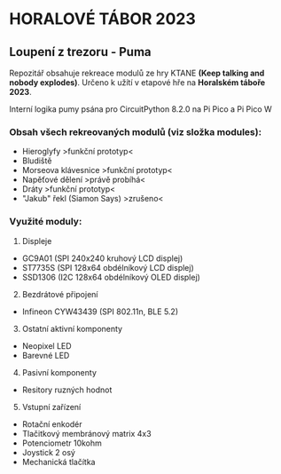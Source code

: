 # HORALOVÉ TÁBOR 2023
## Loupení z trezoru - Puma

Repozitář obsahuje rekreace modulů ze hry KTANE **(Keep talking and nobody explodes)**.
Určeno k užítí v etapové hře na **Horalském táboře 2023**.

Interní logika pumy psána pro CircuitPython 8.2.0 na Pi Pico a Pi Pico W

### Obsah všech rekreovaných modulů **(viz složka modules)**:
- Hieroglyfy >funkční prototyp<
- Bludiště
- Morseova klávesnice >funkční prototyp<
- Napěťové dělení >právě probíhá<
- Dráty >funkční prototyp<
- "Jakub" řekl (Siamon Says) >zrušeno<

### Využité moduly:
1. Displeje
- GC9A01 (SPI 240x240 kruhový LCD displej)
- ST7735S (SPI 128x64 obdélníkový LCD displej)
- SSD1306 (I2C 128x64 obdélníkový OLED displej)
2. Bezdrátové připojení
- Infineon CYW43439 (SPI 802.11n, BLE 5.2)
3. Ostatní aktivní komponenty
- Neopixel LED
- Barevné LED 
4. Pasivní komponenty
- Resitory ruzných hodnot
5. Vstupní zařízení
- Rotační enkodér 
- Tlačitkový membránový matrix 4x3
- Potenciometr 10kohm
- Joystick 2 osý
- Mechanická tlačítka
